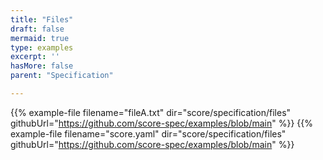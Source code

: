 ```yaml
---
title: "Files"
draft: false
mermaid: true
type: examples
excerpt: ''
hasMore: false
parent: "Specification"

---
```




{{% example-file filename="fileA.txt" dir="score/specification/files" githubUrl="https://github.com/score-spec/examples/blob/main" %}}
{{% example-file filename="score.yaml" dir="score/specification/files" githubUrl="https://github.com/score-spec/examples/blob/main" %}}
